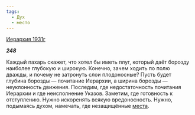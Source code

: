 ```yaml
---
tags:
  - Дух
  - место
---
```

[Иерархия 1931г](https://127.0.0.1:4002/agni/1931)

___248___

Каждый пахарь скажет, что хотел бы иметь плуг, который даёт борозду наиболее глубокую и широкую. Конечно, зачем ходить по полю дважды, и почему не затронуть слои плодоносные? Пусть будет глубина борозды — почитание Иерархии, а ширина борозды — неуклонность движения. Последим, где недостаточность почитания Иерархии и где неисполнение Указов. Заметим, где готовность к отступлению. Нужно искоренять всякую вредоносность. Нужно, подымаясь духом, намечать, где незащищённые [места](../../../tags/#место).   

